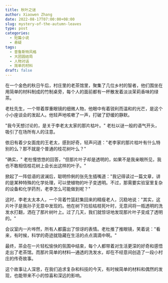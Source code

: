 ```yaml
---
title: 秋叶之谜
author: Xiaowen Zhang
date: 2022-08-17T07:00:00+08:00
slug: mystery-of-the-autumn-leaves
type: post
categories:
  - 短篇小说
  - 悬疑
tags:
  - 普鲁斯特风格
  - 大团圆结局
  - 人物对话
  - 简单的材料
draft: false
---
```


在一个金色的秋日午后，村庄里的老茶馆里，聚集了几位乡村的智者，他们围坐在用简单的材料制成的竹制桌旁，每个人的面前都有一杯散发着淡淡茉莉香味的绿茶。

老杜先生，一个带着厚重眼镜的细微人物，他眼中有着锐利而温和的光芒，是这个小小座谈会的发起人。他轻声地咳嗽了一声，打破了舒缓的静默。

"我今天想讨论的，是关于李老太太家的那片枯叶。" 老杜以谜一般的语气开头，吸引了在场所有人的注意。

依旧有着少女面庞的王老太，感到好奇，轻声问道："老李家的那片枯叶有什么特别的么？那不就是个普通的桂花树叶么？"

"确实，" 老杜慢悠悠的回答，"但那片叶子却是透明的，如果不是我亲眼所见，我也不敢相信桂花树上会长出这样的叶子。"

掀起了一阵低语的波澜后，聪明伶俐的张先生插嘴道："我记得读过一篇文章，讲的是某种特殊的化学处理，可以使植物的叶子变透明。不过，那需要实验室里复杂的设备和化学药剂，老李怎么可能做到呢？"

这时，李老太太本人，一个背着竹篮赶集回来的精瘦老人，沉稳地说："其实，这片叶子是我孙子无意中发现的。他在树下捡拾枯枝死叶时，无意间将一瓶透明的洗发水打翻，洒在了那片树叶上。过了几天，我们就惊讶地发现那片叶子变成了透明的。"

会议室内一片哗然，所有人都露出了惊讶的表情。老杜推了推眼镜，笑着说："看来，有时候，科学的奇迹就隐藏在生活的点点滴滴中啊。"

最终，茶会在一片轻松愉快的氛围中结束，每个人都带着对生活更深的好奇和感悟走出了老茶馆。而那片简单的材料—通透的洗发水，却在不经意间创造了一段小村庄的传奇故事。

这个故事让人深思，在我们追求复杂和科技的今天，有时候简单的材料和偶然的发现，也能带来不小的惊喜和深远的影响。